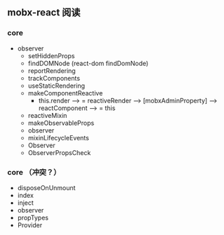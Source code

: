 ## mobx-react 阅读

### core

- observer
  - setHiddenProps
  - findDOMNode (react-dom findDomNode)
  - reportRendering
  - trackComponents
  - useStaticRendering
  - makeComponentReactive
    - this.render --> = reactiveRender --> [mobxAdminProperty] --> reactComponent --> = this
  - reactiveMixin
  - makeObservableProps
  - observer
  - mixinLifecycleEvents
  - Observer
  - ObserverPropsCheck

### core （冲突？）
- disposeOnUnmount
- index
- inject
- observer
- propTypes
- Provider
